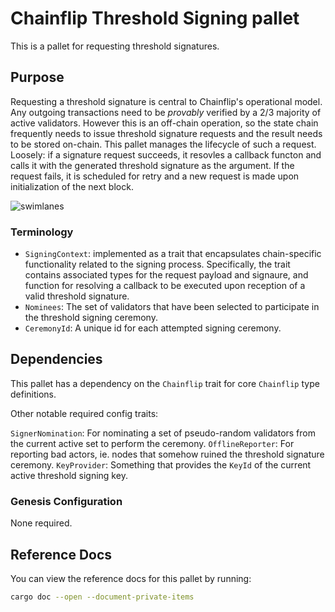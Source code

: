 # Chainflip Threshold Signing pallet

This is a pallet for requesting threshold signatures.

## Purpose

Requesting a threshold signature is central to Chainflip's operational model. Any outgoing transactions need to be
*provably* verified by a 2/3 majority of active validators. However this is an off-chain operation, so the state chain
frequently needs to issue threshold signature requests and the result needs to be stored on-chain. This pallet manages
the lifecycle of such a request. Loosely: if a signature request succeeds, it resovles a callback functon and calls it 
with the generated threshold signature as the argument. If the request fails, it is scheduled for retry and a new 
request is made upon initialization of the next block.

![swimlanes](https://swimlanes.io/u/1s-nyDuYQ)

### Terminology

- `SigningContext`: implemented as a trait that encapsulates chain-specific functionality related to the signing
  process. Specifically, the trait contains associated types for the request payload and signaure, and function for
  resolving a callback to be executed upon reception of a valid threshold signature.
- `Nominees`: The set of validators that have been selected to participate in the threshold signing ceremony.
- `CeremonyId`: A unique id for each attempted signing ceremony.

## Dependencies

This pallet has a dependency on the `Chainflip` trait for core `Chainflip` type definitions.

Other notable required config traits:

`SignerNomination`: For nominating a set of pseudo-random validators from the current active set to perform the ceremony.
`OfflineReporter`: For reporting bad actors, ie. nodes that somehow ruined the threshold signature ceremony.
`KeyProvider`: Something that provides the `KeyId` of the current active threshold signing key.

### Genesis Configuration

None required.

## Reference Docs

You can view the reference docs for this pallet by running:

```sh
cargo doc --open --document-private-items
```
